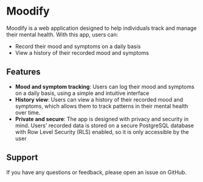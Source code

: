 # Moodify

Moodify is a web application designed to help individuals track and manage their mental health. With this app, users can:

- Record their mood and symptoms on a daily basis
- View a history of their recorded mood and symptoms

## Features

- **Mood and symptom tracking**: Users can log their mood and symptoms on a daily basis, using a simple and intuitive interface
- **History view**: Users can view a history of their recorded mood and symptoms, which allows them to track patterns in their mental health over time.
- **Private and secure**: The app is designed with privacy and security in mind. Users' recorded data is stored on a secure PostgreSQL database with Row Level Security (RLS) enabled, so it is only accessible by the user

## Support

If you have any questions or feedback, please open an issue on GitHub.
